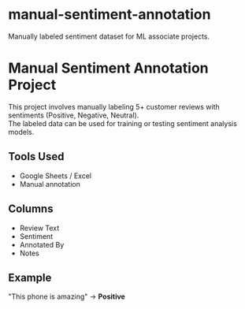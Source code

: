 # manual-sentiment-annotation
 Manually labeled sentiment dataset for ML associate projects.


 # Manual Sentiment Annotation Project

This project involves manually labeling 5+ customer reviews with sentiments (Positive, Negative, Neutral).  
The labeled data can be used for training or testing sentiment analysis models.

## Tools Used
- Google Sheets / Excel
- Manual annotation

## Columns
- Review Text
- Sentiment
- Annotated By
- Notes

## Example
"This phone is amazing" → **Positive**



